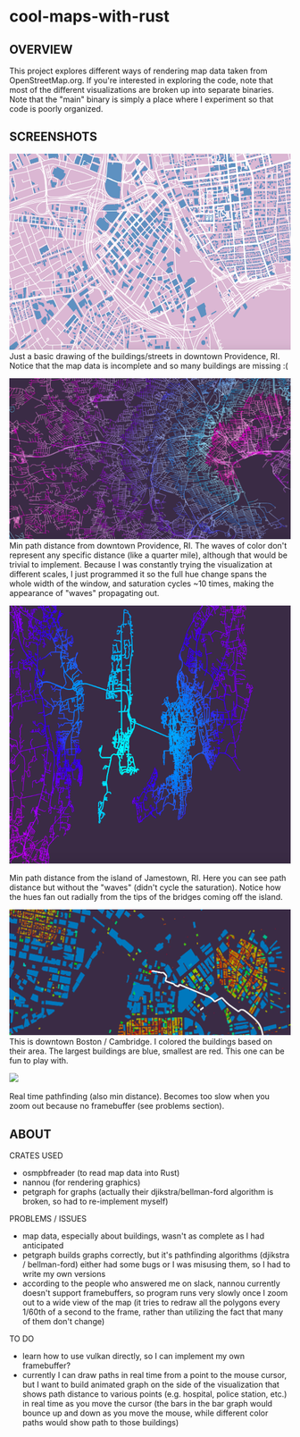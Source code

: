 # cool-maps-with-rust

## OVERVIEW
This project explores different ways of rendering map data taken from OpenStreetMap.org. If you're interested in exploring the code, note that most of the different visualizations are broken up into separate binaries. Note that the "main" binary is simply a place where I experiment so that code is poorly organized.

## SCREENSHOTS
![basic map with buildings/roads](https://github.com/acloudmovingby/cool-maps-with-rust/blob/master/Screenshots/Just%20buildings%20and%20streets%20(Providence%2C%20RI).png)
Just a basic drawing of the buildings/streets in downtown Providence, RI. Notice that the map data is incomplete and so many buildings are missing :(

![path distance 2 (Providence,RI)](https://github.com/acloudmovingby/cool-maps-with-rust/blob/master/Screenshots/Path%20Distance%202%20(Providence%2C%20RI).png)
Min path distance from downtown Providence, RI. The waves of color don't represent any specific distance (like a quarter mile), although that would be trivial to implement. Because I was constantly trying the visualization at different scales, I just programmed it so the full hue change spans the whole width of the window, and saturation cycles ~10 times, making the appearance of "waves" propagating out.

![path distance 1 (Jamestown, RI)](https://github.com/acloudmovingby/cool-maps-with-rust/blob/master/Screenshots/Path%20distance%201%20(Jamestown%2C%20RI).png)

Min path distance from the island of Jamestown, RI. Here you can see path distance but without the "waves" (didn't cycle the saturation). Notice how the hues fan out radially from the tips of the bridges coming off the island. 

![building area (Boston, MA)](https://github.com/acloudmovingby/cool-maps-with-rust/blob/master/Screenshots/Shading%20buildings%20by%20area%20(Boston%2C%20MA).png)
This is downtown Boston / Cambridge. I colored the buildings based on their area. The largest buildings are blue, smallest are red. This one can be fun to play with.

![](https://github.com/acloudmovingby/cool-maps-with-rust/blob/master/Screenshots/Real-time%20pathfinding%20gif.gif)

Real time pathfinding (also min distance). Becomes too slow when you zoom out because no framebuffer (see problems section).

## ABOUT
CRATES USED
- osmpbfreader (to read map data into Rust)
- nannou (for rendering graphics)
- petgraph for graphs (actually their djikstra/bellman-ford algorithm is broken, so had to re-implement myself)

PROBLEMS / ISSUES
- map data, especially about buildings, wasn't as complete as I had anticipated
- petgraph builds graphs correctly, but it's pathfinding algorithms (djikstra / bellman-ford) either had some bugs or I was misusing them, so I had to write my own versions
- according to the people who answered me on slack, nannou currently doesn't support framebuffers, so program runs very slowly once I zoom out to a wide view of the map (it tries to redraw all the polygons every 1/60th of a second to the frame, rather than utilizing the fact that many of them don't change)

TO DO
- learn how to use vulkan directly, so I can implement my own framebuffer?
- currently I can draw paths in real time from a point to the mouse cursor, but I want to build animated graph on the side of the visualization that shows path distance to various points (e.g. hospital, police station, etc.) in real time as you move the cursor (the bars in the bar graph would bounce up and down as you move the mouse, while different color paths would show path to those buildings)




